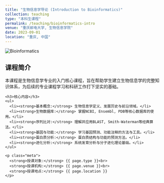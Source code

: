 ```yaml
---
title: "生物信息学导论 (Introduction to Bioinformatics)"
collection: teaching
type: "本科生课程"
permalink: /teaching/bioinformatics-intro
venue: "重庆邮电大学, 生物信息学院"
date: 2023-09-01
location: "重庆, 中国"
---
```


<div class="course-card">
  <div class="course-image">
    <!-- 您可以在网上寻找一张合适的图片替换下方链接 -->
    <img src="https://images.unsplash.com/photo-1532187863486-abf9dbad1b69?q=80&w=1974&auto=format&fit=crop" alt="Bioinformatics">
  </div>
  <div class="course-details">
    <h2>课程简介</h2>
    <p>本课程是生物信息学专业的入门核心课程，旨在帮助学生建立生物信息学的完整知识体系，为后续的专业课程学习和科研工作打下坚实的基础。</p>
    
    <h3>核心内容</h3>
    <ul>
      <li><strong>基本概念:</strong> 生物信息学定义、发展历史与前沿领域。</li>
      <li><strong>生物数据库:</strong> 掌握NCBI, Ensembl, PDB等核心数据库的使用。</li>
      <li><strong>序列比对:</strong> 理解并应用BLAST, Smith-Waterman等经典算法。</li>
      <li><strong>基因与功能:</strong> 学习基因预测、功能注释的方法与工具。</li>
      <li><strong>蛋白质分析:</strong> 蛋白质结构与功能的预测方法。</li>
      <li><strong>进化分析:</strong> 系统发育分析与分子进化理论基础。</li>
    </ul>
    
    <p class="meta">
      <strong>授课对象:</strong> {{ page.type }}<br>
      <strong>授课机构:</strong> {{ page.venue }}<br>
      <strong>授课地点:</strong> {{ page.location }}
    </p>
  </div>
</div>